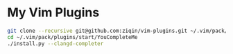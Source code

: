 # My Vim Plugins

```bash
git clone --recursive git@github.com:ziqin/vim-plugins.git ~/.vim/pack/plugins
cd ~/.vim/pack/plugins/start/YouCompleteMe
./install.py --clangd-completer
```
